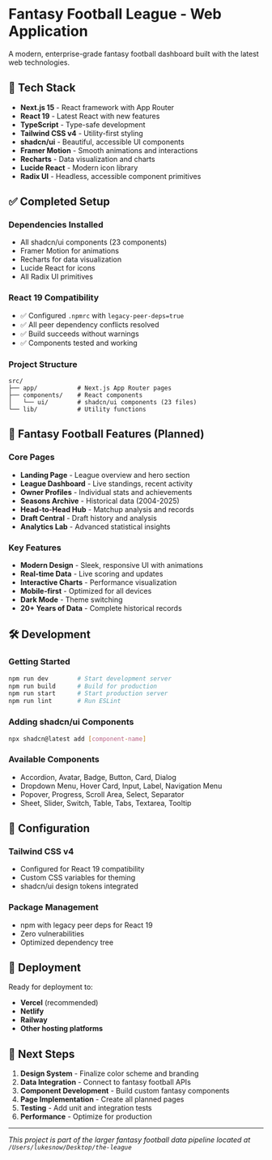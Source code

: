 # Fantasy Football League - Web Application

A modern, enterprise-grade fantasy football dashboard built with the latest web technologies.

## 🚀 Tech Stack

- **Next.js 15** - React framework with App Router
- **React 19** - Latest React with new features
- **TypeScript** - Type-safe development
- **Tailwind CSS v4** - Utility-first styling
- **shadcn/ui** - Beautiful, accessible UI components
- **Framer Motion** - Smooth animations and interactions
- **Recharts** - Data visualization and charts
- **Lucide React** - Modern icon library
- **Radix UI** - Headless, accessible component primitives

## ✅ Completed Setup

### Dependencies Installed
- All shadcn/ui components (23 components)
- Framer Motion for animations
- Recharts for data visualization
- Lucide React for icons
- All Radix UI primitives

### React 19 Compatibility
- ✅ Configured `.npmrc` with `legacy-peer-deps=true`
- ✅ All peer dependency conflicts resolved
- ✅ Build succeeds without warnings
- ✅ Components tested and working

### Project Structure
```
src/
├── app/           # Next.js App Router pages
├── components/    # React components
│   └── ui/        # shadcn/ui components (23 files)
└── lib/           # Utility functions
```

## 🏈 Fantasy Football Features (Planned)

### Core Pages
- **Landing Page** - League overview and hero section
- **League Dashboard** - Live standings, recent activity
- **Owner Profiles** - Individual stats and achievements  
- **Seasons Archive** - Historical data (2004-2025)
- **Head-to-Head Hub** - Matchup analysis and records
- **Draft Central** - Draft history and analysis
- **Analytics Lab** - Advanced statistical insights

### Key Features
- **Modern Design** - Sleek, responsive UI with animations
- **Real-time Data** - Live scoring and updates
- **Interactive Charts** - Performance visualization
- **Mobile-first** - Optimized for all devices
- **Dark Mode** - Theme switching
- **20+ Years of Data** - Complete historical records

## 🛠️ Development

### Getting Started
```bash
npm run dev        # Start development server
npm run build      # Build for production
npm run start      # Start production server
npm run lint       # Run ESLint
```

### Adding shadcn/ui Components
```bash
npx shadcn@latest add [component-name]
```

### Available Components
- Accordion, Avatar, Badge, Button, Card, Dialog
- Dropdown Menu, Hover Card, Input, Label, Navigation Menu
- Popover, Progress, Scroll Area, Select, Separator
- Sheet, Slider, Switch, Table, Tabs, Textarea, Tooltip

## 🔧 Configuration

### Tailwind CSS v4
- Configured for React 19 compatibility
- Custom CSS variables for theming
- shadcn/ui design tokens integrated

### Package Management
- npm with legacy peer deps for React 19
- Zero vulnerabilities
- Optimized dependency tree

## 📱 Deployment

Ready for deployment to:
- **Vercel** (recommended)
- **Netlify**
- **Railway**
- **Other hosting platforms**

## 🎯 Next Steps

1. **Design System** - Finalize color scheme and branding
2. **Data Integration** - Connect to fantasy football APIs
3. **Component Development** - Build custom fantasy components
4. **Page Implementation** - Create all planned pages
5. **Testing** - Add unit and integration tests
6. **Performance** - Optimize for production

---

*This project is part of the larger fantasy football data pipeline located at `/Users/lukesnow/Desktop/the-league`*
